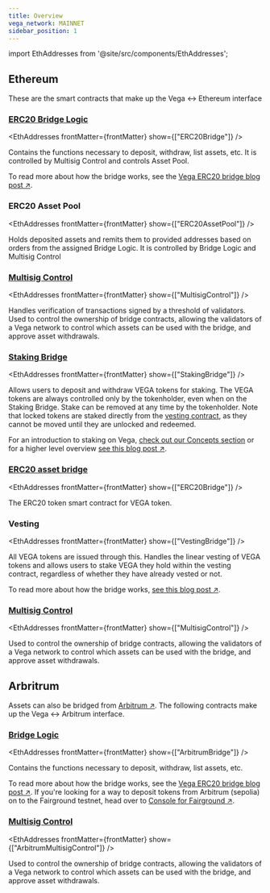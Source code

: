 ```yaml
---
title: Overview
vega_network: MAINNET
sidebar_position: 1
---
```


import EthAddresses from '@site/src/components/EthAddresses';


## Ethereum
These are the smart contracts that make up the Vega <-> Ethereum interface

### [ERC20 Bridge Logic](./interfaces/IERC20_Bridge_Logic.md)
<EthAddresses frontMatter={frontMatter} show={["ERC20Bridge"]} />

Contains the functions necessary to deposit, withdraw, list assets, etc. It is controlled by Multisig Control and controls Asset Pool.

To read more about how the bridge works, see the [Vega ERC20 bridge blog post ↗](https://blog.vega.xyz/vega-erc20-bridge-331a5235efa2).

### ERC20 Asset Pool
<EthAddresses frontMatter={frontMatter} show={["ERC20AssetPool"]} />

Holds deposited assets and remits them to provided addresses based on orders from the assigned Bridge Logic. It is controlled by Bridge Logic and Multisig Control

### [Multisig Control](./interfaces/IMultisigControl.md)
<EthAddresses frontMatter={frontMatter} show={["MultisigControl"]} />

Handles verification of transactions signed by a threshold of validators. Used to control the ownership of bridge contracts, allowing the validators of a Vega network to control which assets can be used with the bridge, and approve asset withdrawals.

### [Staking Bridge](./interfaces/IStake.md)
<EthAddresses frontMatter={frontMatter} show={["StakingBridge"]} />

Allows users to deposit and withdraw VEGA tokens for staking. The VEGA tokens are always controlled only by the tokenholder, even when on the Staking Bridge. Stake can be removed at any time by the tokenholder. Note that locked tokens are staked directly from the [vesting contract](#vesting), as they cannot be moved until they are unlocked and redeemed.

For an introduction to staking on Vega, [check out our Concepts section](../../concepts/vega-chain/proof-of-stake.md#bridges-used-for-staking) or for a higher level overview [see this blog post ↗](https://blog.vega.xyz/staking-on-vega-17f22113e3df).

### [ERC20 asset bridge](./interfaces/IERC20_Bridge_Logic.md)
<EthAddresses frontMatter={frontMatter} show={["ERC20Bridge"]} />

The ERC20 token smart contract for VEGA token.

### Vesting
<EthAddresses frontMatter={frontMatter} show={["VestingBridge"]} />

All VEGA tokens are issued through this. Handles the linear vesting of VEGA tokens and allows users to stake VEGA they hold within the vesting contract, regardless of whether they have already vested or not.

To read more about how the bridge works, [see this blog post ↗](https://blog.vega.xyz/vega-erc20-bridge-331a5235efa2).

### [Multisig Control](./interfaces/IMultisigControl.md)

<EthAddresses frontMatter={frontMatter} show={["MultisigControl"]} />

Used to control the ownership of bridge contracts, allowing the validators of a Vega network to control which assets can be used with the bridge, and approve asset withdrawals.

## Arbritrum
Assets can also be bridged from [Arbitrum ↗](https://arbitrum.io/). The following contracts make up the Vega <-> Arbitrum interface.

### [Bridge Logic](./interfaces/IERC20_Bridge_Logic.md)
<EthAddresses frontMatter={frontMatter} show={["ArbitrumBridge"]} />

Contains the functions necessary to deposit, withdraw, list assets, etc. 

To read more about how the bridge works, see the [Vega ERC20 bridge blog post ↗](https://blog.vega.xyz/vega-erc20-bridge-331a5235efa2). If you're looking for a way to deposit tokens from Arbitrum (sepolia) on to the Fairground testnet, head over to [Console for Fairground ↗](https://console.fairground.wtf).

### [Multisig Control](./interfaces/IMultisigControl.md)

<EthAddresses frontMatter={frontMatter} show={["ArbitrumMultisigControl"]} />

Used to control the ownership of bridge contracts, allowing the validators of a Vega network to control which assets can be used with the bridge, and approve asset withdrawals.
